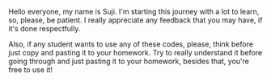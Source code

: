 Hello everyone, my name is Suji. I'm starting this journey with a lot to learn, so, please, be patient.
I really appreciate any feedback that you may have, if it's done respectfully.

Also, if any student wants to use any of these codes, please, think before just copy and pasting it to your homework.
Try to really understand it before going through and just pasting it to your homework, besides that, you're free to use it!
